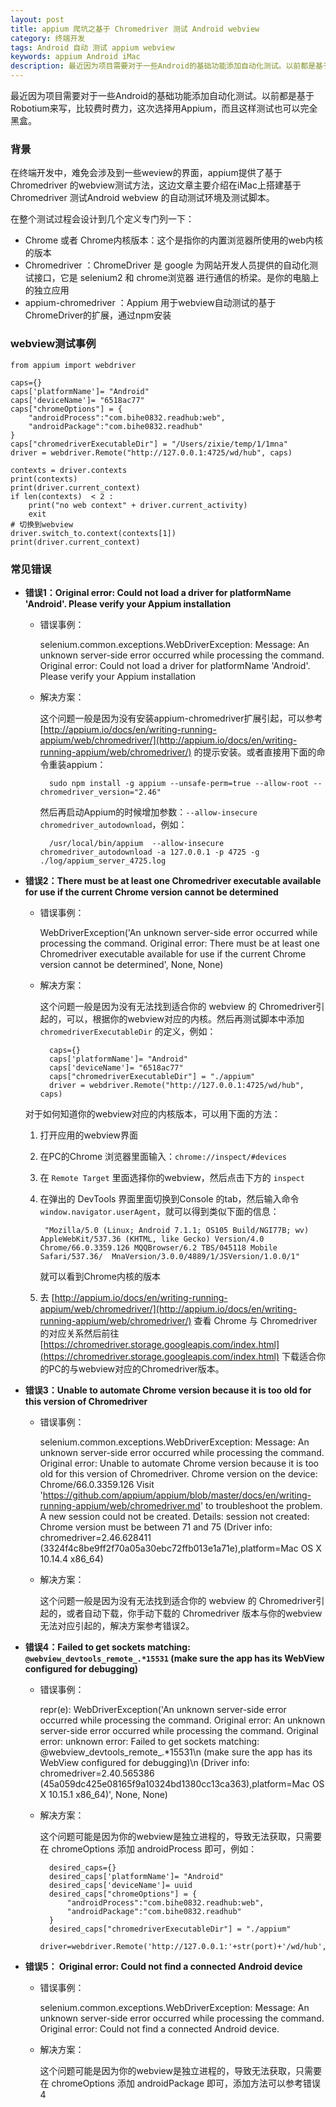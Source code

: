 ```yaml
---
layout: post
title: appium 爬坑之基于 Chromedriver 测试 Android webview
category: 终端开发
tags: Android 自动 测试 appium webview
keywords: appium Android iMac
description: 最近因为项目需要对于一些Android的基础功能添加自动化测试。以前都是基于Robotium来写，比较费时费力，这次选择用Appium，而且这样测试也可以完全黑盒。这边文章主要介绍完整流程，后续会在其他文章介绍结合场景介绍具体的测试用例书写。
---
```


最近因为项目需要对于一些Android的基础功能添加自动化测试。以前都是基于Robotium来写，比较费时费力，这次选择用Appium，而且这样测试也可以完全黑盒。

### 背景

在终端开发中，难免会涉及到一些weview的界面，appium提供了基于 Chromedriver 的webview测试方法，这边文章主要介绍在iMac上搭建基于 Chromedriver 测试Android webview 的自动测试环境及测试脚本。

在整个测试过程会设计到几个定义专门列一下：

- Chrome 或者 Chrome内核版本：这个是指你的内置浏览器所使用的web内核的版本
- Chromedriver ：ChromeDriver 是 google 为网站开发人员提供的自动化测试接口，它是 selenium2 和 chrome浏览器 进行通信的桥梁。是你的电脑上的独立应用
- appium-chromedriver ：Appium 用于webview自动测试的基于ChromeDriver的扩展，通过npm安装

### webview测试事例

	from appium import webdriver
	
	caps={}
	caps['platformName']= "Android"
	caps['deviceName']= "6518ac77"
	caps["chromeOptions"] = {
	    "androidProcess":"com.bihe0832.readhub:web",
	    "androidPackage":"com.bihe0832.readhub"
	}
	caps["chromedriverExecutableDir"] = "/Users/zixie/temp/1/1mna"
	driver = webdriver.Remote("http://127.0.0.1:4725/wd/hub", caps)
	
	contexts = driver.contexts
	print(contexts)
	print(driver.current_context)
	if len(contexts)  < 2 :
	    print("no web context" + driver.current_activity)
	    exit
	# 切换到webview
	driver.switch_to.context(contexts[1])
	print(driver.current_context)

### 常见错误

- **错误1：Original error: Could not load a driver for platformName 'Android'. Please verify your Appium installation**

	- 错误事例：
				
		selenium.common.exceptions.WebDriverException: Message: An unknown server-side error occurred while processing the command. Original error: Could not load a driver for platformName 'Android'. Please verify your Appium installation
	
	- 解决方案：

		这个问题一般是因为没有安装appium-chromedriver扩展引起，可以参考 [http://appium.io/docs/en/writing-running-appium/web/chromedriver/](http://appium.io/docs/en/writing-running-appium/web/chromedriver/) 的提示安装。或者直接用下面的命令重装appium：
			
			sudo npm install -g appium --unsafe-perm=true --allow-root --chromedriver_version="2.46"
			
		然后再启动Appium的时候增加参数：`--allow-insecure chromedriver_autodownload`，例如：
		
			/usr/local/bin/appium  --allow-insecure chromedriver_autodownload -a 127.0.0.1 -p 4725 -g ./log/appium_server_4725.log


- **错误2：There must be at least one Chromedriver executable available for use if the current Chrome version cannot be determined**

	- 错误事例：
					
		WebDriverException('An unknown server-side error occurred while processing the command. Original error: There must be at least one Chromedriver executable available for use if the current Chrome version cannot be determined', None, None)
		
	- 解决方案：

		这个问题一般是因为没有无法找到适合你的 webview 的 Chromedriver引起的，可以，根据你的webview对应的内核。然后再测试脚本中添加 `chromedriverExecutableDir` 的定义，例如：
		
			caps={}
			caps['platformName']= "Android"
			caps['deviceName']= "6518ac77"
			caps["chromedriverExecutableDir"] = "./appium"
			driver = webdriver.Remote("http://127.0.0.1:4725/wd/hub", caps)

	对于如何知道你的webview对应的内核版本，可以用下面的方法：
	
	1. 打开应用的webview界面
	
	2. 在PC的Chrome 浏览器里面输入：`chrome://inspect/#devices`
	
	3. 在 `Remote Target` 里面选择你的webview，然后点击下方的 `inspect `
	
	4. 在弹出的 DevTools 界面里面切换到Console 的tab，然后输入命令 `window.navigator.userAgent`，就可以得到类似下面的信息：
	
			"Mozilla/5.0 (Linux; Android 7.1.1; OS105 Build/NGI77B; wv) AppleWebKit/537.36 (KHTML, like Gecko) Version/4.0 Chrome/66.0.3359.126 MQQBrowser/6.2 TBS/045118 Mobile Safari/537.36/  MnaVersion/3.0.0/4889/1/JSVersion/1.0.0/1"
	
		就可以看到Chrome内核的版本
	
	5. 去 [http://appium.io/docs/en/writing-running-appium/web/chromedriver/](http://appium.io/docs/en/writing-running-appium/web/chromedriver/) 查看 Chrome 与 Chromedriver的对应关系然后前往 [https://chromedriver.storage.googleapis.com/index.html](https://chromedriver.storage.googleapis.com/index.html) 下载适合你的PC的与webview对应的Chromedriver版本。

- **错误3：Unable to automate Chrome version because it is too old for this version of Chromedriver**

	- 错误事例：
		
		selenium.common.exceptions.WebDriverException: Message: An unknown server-side error occurred while processing the command. Original error: Unable to automate Chrome version because it is too old for this version of Chromedriver.
Chrome version on the device: Chrome/66.0.3359.126
Visit 'https://github.com/appium/appium/blob/master/docs/en/writing-running-appium/web/chromedriver.md' to troubleshoot the problem.
A new session could not be created. Details: session not created: Chrome version must be between 71 and 75
  (Driver info: chromedriver=2.46.628411 (3324f4c8be9ff2f70a05a30ebc72ffb013e1a71e),platform=Mac OS X 10.14.4 x86_64)
  
  	- 解决方案：

		这个问题一般是因为没有无法找到适合你的 webview 的 Chromedriver引起的，或者自动下载，你手动下载的 Chromedriver 版本与你的webview无法对应引起的，解决方案参考错误2。
		
-  **错误4：Failed to get sockets matching: `@webview_devtools_remote_.*15531`   (make sure the app has its WebView configured for debugging)**

	- 错误事例：

		repr(e):	 WebDriverException('An unknown server-side error occurred while processing the command. Original error: An unknown server-side error occurred while processing the command. Original error: unknown error: Failed to get sockets matching: @webview_devtools_remote_.*15531\n  (make sure the app has its WebView configured for debugging)\n  (Driver info: chromedriver=2.40.565386 (45a059dc425e08165f9a10324bd1380cc13ca363),platform=Mac OS X 10.15.1 x86_64)', None, None)
	  
	- 解决方案：

		这个问题可能是因为你的webview是独立进程的，导致无法获取，只需要在 chromeOptions 添加 androidProcess 即可，例如：
		
			desired_caps={}
			desired_caps['platformName']= "Android"
			desired_caps['deviceName']= uuid
			desired_caps["chromeOptions"] = {
			    "androidProcess":"com.bihe0832.readhub:web",
			    "androidPackage":"com.bihe0832.readhub"
			}
			desired_caps["chromedriverExecutableDir"] = "./appium"
			driver=webdriver.Remote('http://127.0.0.1:'+str(port)+'/wd/hub',desired_caps)
		
-  **错误5： Original error: Could not find a connected Android device**

	- 错误事例：
			
		selenium.common.exceptions.WebDriverException: Message: An unknown server-side error occurred while processing the command. Original error: Could not find a connected Android device.

	- 解决方案：

		这个问题可能是因为你的webview是独立进程的，导致无法获取，只需要在 chromeOptions 添加 androidPackage 即可，添加方法可以参考错误4


